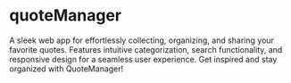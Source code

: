 # quoteManager
A sleek web app for effortlessly collecting, organizing, and sharing your favorite quotes. Features intuitive categorization, search functionality, and responsive design for a seamless user experience. Get inspired and stay organized with QuoteManager!
